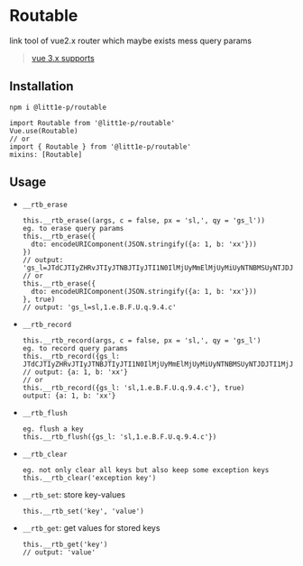 # Routable

link tool of vue2.x router which maybe exists mess query params
> [vue 3.x supports](https://github.com/litt1e-p/routable/tree/next)

## Installation

```
npm i @litt1e-p/routable

import Routable from '@litt1e-p/routable'
Vue.use(Routable)
// or
import { Routable } from '@litt1e-p/routable'
mixins: [Routable]
```

## Usage


- `__rtb_erase`
  ```
  this.__rtb_erase((args, c = false, px = 'sl,', qy = 'gs_l'))
  eg. to erase query params
  this.__rtb_erase({
    dto: encodeURIComponent(JSON.stringify({a: 1, b: 'xx'}))
  })
  // output: 'gs_l=JTdCJTIyZHRvJTIyJTNBJTIyJTI1N0IlMjUyMmElMjUyMiUyNTNBMSUyNTJDJTI1MjJiJTI1MjIlMjUzQSUyNTIyeHglMjUyMiUyNTdEJTIyJTdE'
  // or
  this.__rtb_erase({
    dto: encodeURIComponent(JSON.stringify({a: 1, b: 'xx'}))
  }, true)
  // output: 'gs_l=sl,1.e.B.F.U.q.9.4.c'
  ```
- `__rtb_record`
  ```
  this.__rtb_record(args, c = false, px = 'sl,', qy = 'gs_l')
  eg. to record query params
  this.__rtb_record({gs_l: JTdCJTIyZHRvJTIyJTNBJTIyJTI1N0IlMjUyMmElMjUyMiUyNTNBMSUyNTJDJTI1MjJiJTI1MjIlMjUzQSUyNTIyeHglMjUyMiUyNTdEJTIyJTdE})
  // output: {a: 1, b: 'xx'}
  // or
  this.__rtb_record({gs_l: 'sl,1.e.B.F.U.q.9.4.c'}, true)
  output: {a: 1, b: 'xx'}
  ```
- `__rtb_flush`
  ```
  eg. flush a key
  this.__rtb_flush({gs_l: 'sl,1.e.B.F.U.q.9.4.c'})
  ```
- `__rtb_clear`
  ```
  eg. not only clear all keys but also keep some exception keys
  this.__rtb_clear('exception key')
  ```
- `__rtb_set`: store key-values
  ```
  this.__rtb_set('key', 'value')
  ```
  
- `__rtb_get`: get values for stored keys
   ```
  this.__rtb_get('key')
  // output: 'value'
  ```
